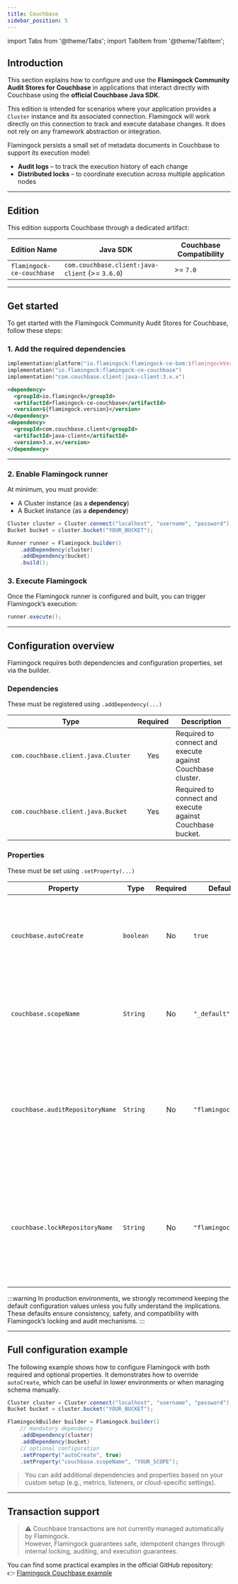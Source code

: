 ```yaml
---
title: Couchbase
sidebar_position: 5
---
```


import Tabs from '@theme/Tabs';
import TabItem from '@theme/TabItem';

## Introduction

This section explains how to configure and use the **Flamingock Community Audit Stores for Couchbase** in applications that interact directly with Couchbase using the **official Couchbase Java SDK**.

This edition is intended for scenarios where your application provides a `Cluster` instance and its associated connection. Flamingock will work directly on this connection to track and execute database changes. It does not rely on any framework abstraction or integration.

Flamingock persists a small set of metadata documents in Couchbase to support its execution model:

- **Audit logs** – to track the execution history of each change
- **Distributed locks** – to coordinate execution across multiple application nodes

---

## Edition

This edition supports Couchbase through a dedicated artifact:

| Edition Name              | Java SDK                           | Couchbase Compatibility |
|---------------------------|------------------------------------|-------------------------|
| `flamingock-ce-couchbase` | `com.couchbase.client:java-client` (>= `3.6.0`) | >= `7.0`              |

---

## Get started

To get started with the Flamingock Community Audit Stores for Couchbase, follow these steps:

### 1. Add the required dependencies

<Tabs groupId="build_tool">

<TabItem value="gradle" label="Gradle">

```kotlin
implementation(platform("io.flamingock:flamingock-ce-bom:$flamingockVersion"))
implementation("io.flamingock:flamingock-ce-couchbase")
implementation("com.couchbase.client:java-client:3.x.x")
```

</TabItem> <TabItem value="maven" label="Maven">

```xml
<dependency>
  <groupId>io.flamingock</groupId>
  <artifactId>flamingock-ce-couchbase</artifactId>
  <version>${flamingock.version}</version>
</dependency>
<dependency>
  <groupId>com.couchbase.client</groupId>
  <artifactId>java-client</artifactId>
  <version>3.x.x</version>
</dependency>
```

</TabItem> </Tabs>

---

### 2. Enable Flamingock runner

At minimum, you must provide:
- A Cluster instance (as a **dependency**)
- A Bucket instance (as a **dependency**)

```java
Cluster cluster = Cluster.connect("localhost", "username", "password");
Bucket bucket = cluster.bucket("YOUR_BUCKET");

Runner runner = Flamingock.builder()
    .addDependency(cluster)
    .addDependency(bucket)
    .build();
```

### 3. Execute Flamingock

Once the Flamingock runner is configured and built, you can trigger Flamingock’s execution:

```java
runner.execute();
```

---

## Configuration overview

Flamingock requires both dependencies and configuration properties, set via the builder.

### Dependencies

These must be registered using `.addDependency(...)`

| Type                                | Required | Description                                        |
|-------------------------------------|:--------:|----------------------------------------------------|
| `com.couchbase.client.java.Cluster` |   Yes    | Required to connect and execute against Couchbase cluster. |
| `com.couchbase.client.java.Bucket` |   Yes    | Required to connect and execute against Couchbase bucket. |

### Properties

These must be set using `.setProperty(...)`

| Property      | Type      | Required | Default Value | Description                                                              |
|---------------|-----------|:--------:|---------------|--------------------------------------------------------------------------|
| `couchbase.autoCreate`  | `boolean` |    No    | `true`        | Whether Flamingock should auto-create required collections and indexes.      |
| `couchbase.scopeName`  | `String` |    No    | `"_default"`        | Name of the Couchbase scope where the collections exist or will be created.       |
| `couchbase.auditRepositoryName`   | `String`               |   No    | `"flamingockAuditLogs"`        | Name of the collection for storing the audit log. Overrides the default. Most users should keep the default value.    |
| `couchbase.lockRepositoryName`    | `String`               |    No    | `"flamingockLocks"`             | Name of the collection used for distributed locking. Overrides the default. Most users should keep the default value. |

:::warning
In production environments, we strongly recommend keeping the default configuration values unless you fully understand the implications.  
These defaults ensure consistency, safety, and compatibility with Flamingock’s locking and audit mechanisms.
:::

---

## Full configuration example

The following example shows how to configure Flamingock with both required and optional properties. It demonstrates how to override `autoCreate`, which can be useful in lower environments or when managing schema manually.

```java
Cluster cluster = Cluster.connect("localhost", "username", "password");
Bucket bucket = cluster.bucket("YOUR_BUCKET");

FlamingockBuilder builder = Flamingock.builder()
    // mandatory dependency
    .addDependency(cluster)
    .addDependency(bucket)
    // optional configuration
    .setProperty("autoCreate", true)
    .setProperty("couchbase.scopeName", "YOUR_SCOPE");
```

> You can add additional dependencies and properties based on your custom setup (e.g., metrics, listeners, or cloud-specific settings).

---

## Transaction support

> ⚠️ Couchbase transactions are not currently managed automatically by Flamingock.  
> However, Flamingock guarantees safe, idempotent changes through internal locking, auditing, and execution guarantees.


You can find some practical examples in the official GitHub repository:  
👉 [Flamingock Couchbase example](https://github.com/flamingock/flamingock-examples/tree/master/couchbase)
